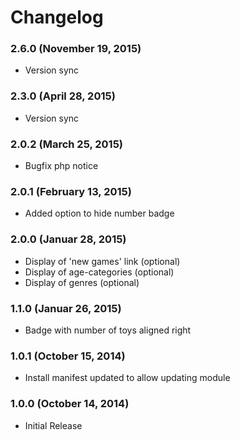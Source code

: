 # Changelog

### 2.6.0 (November 19, 2015)

  - Version sync

### 2.3.0 (April 28, 2015)

  - Version sync
  
### 2.0.2 (March 25, 2015)

  - Bugfix php notice
  
### 2.0.1 (February 13, 2015)

  - Added option to hide number badge
  
### 2.0.0 (Januar 28, 2015)

  - Display of 'new games' link (optional)
  - Display of age-categories (optional)
  - Display of genres (optional)

### 1.1.0 (Januar 26, 2015)

  - Badge with number of toys aligned right

### 1.0.1 (October 15, 2014)

  - Install manifest updated to allow updating module

### 1.0.0 (October 14, 2014)

  - Initial Release